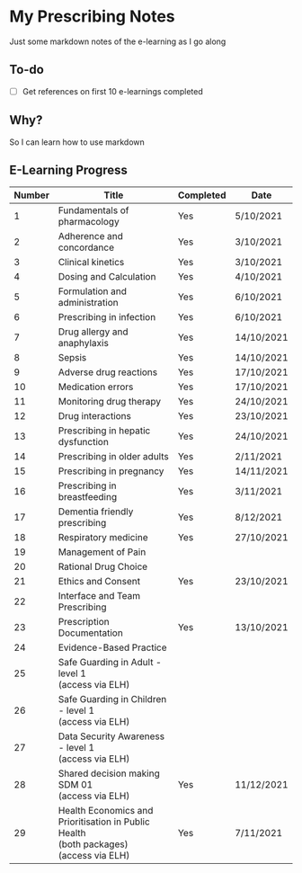 # My Prescribing Notes

Just some markdown notes of the e-learning as I go along

## To-do

- [ ] Get references on first 10 e-learnings completed

## Why?

So I can learn how to use markdown

## E-Learning Progress

| Number | Title | Completed | Date  |
| --- | --- | --- | --- |
| 1 | Fundamentals of pharmacology | Yes | 5/10/2021 |
| 2 | Adherence and concordance | Yes | 3/10/2021 |
| 3 | Clinical kinetics | Yes | 3/10/2021 |
| 4 | Dosing and Calculation | Yes | 4/10/2021 |
| 5 | Formulation and administration | Yes | 6/10/2021 |
| 6 | Prescribing in infection | Yes | 6/10/2021 |
| 7 | Drug allergy and anaphylaxis | Yes | 14/10/2021 |
| 8 | Sepsis | Yes | 14/10/2021 |
| 9 | Adverse drug reactions | Yes | 17/10/2021 |
| 10 | Medication errors | Yes | 17/10/2021 |
| 11 | Monitoring drug therapy | Yes | 24/10/2021 |
| 12 | Drug interactions | Yes | 23/10/2021 |
| 13 | Prescribing in hepatic dysfunction | Yes | 24/10/2021 |
| 14 | Prescribing in older adults | Yes | 2/11/2021 |
| 15 | Prescribing in pregnancy | Yes | 14/11/2021 |
| 16 | Prescribing in breastfeeding | Yes | 3/11/2021 |
| 17 | Dementia friendly prescribing | Yes | 8/12/2021 |
| 18 | Respiratory medicine | Yes | 27/10/2021 |
| 19 | Management of Pain |||
| 20 | Rational Drug Choice |||
| 21 | Ethics and Consent | Yes | 23/10/2021 |
| 22 | Interface and Team Prescribing |||
| 23 | Prescription Documentation | Yes | 13/10/2021 |
| 24 | Evidence-Based Practice |||
| 25 | Safe Guarding in Adult -level 1<br>(access via ELH) |||
| 26 | Safe Guarding in Children - level 1<br>(access via ELH) |||
| 27 | Data Security Awareness - level 1<br>(access via ELH) |||
| 28 | Shared decision making SDM 01<br>(access via ELH) | Yes | 11/12/2021 |
| 29 | Health Economics and Prioritisation in Public Health<br>(both packages)<br>(access via ELH) | Yes | 7/11/2021 |
